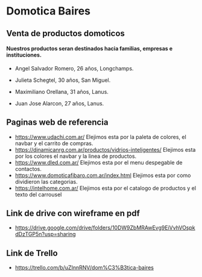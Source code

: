 # **Domotica Baires**

## Venta de productos domoticos 

#### Nuestros productos seran destinados hacia familias, empresas e instituciones.

- Angel Salvador Romero, 26 años, Longchamps.

- Julieta Schegtel, 30 años, San Miguel.

- Maximiliano Orellana, 31 años, Lanus.

- Juan Jose Alarcon, 27 años, Lanus.


## Paginas web de referencia 

- https://www.udachi.com.ar/ Elejimos esta por la paleta de colores, el navbar y el carrito de compras.
- https://dinamicanrg.com.ar/productos/vidrios-inteligentes/ Elejimos esta por los colores el navbar y la linea de productos.
- https://www.dled.com.ar/  Elejimos esta por el menu despegable de contactos.
- https://www.domoticafibaro.com.ar/index.html Elejimos esta por como dividieron las categorias.
- https://intelhome.com.ar/ Elejimos esta por el catalogo de productos y el texto del carrousel  


## **Link de drive con wireframe en pdf**

- https://drive.google.com/drive/folders/10DW9ZbMRAwEvg9EiVvhVOspkdDzTGP5n?usp=sharing

## **Link de Trello** 
- https://trello.com/b/uZInnRNV/dom%C3%B3tica-baires




